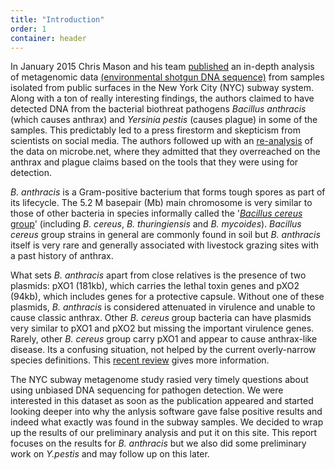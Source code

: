 ```yaml
---
title: "Introduction"
order: 1
container: header
---
```

In January 2015 Chris Mason and his team [published](http://www.sciencedirect.com/science/article/pii/2405471215000022) an in-depth analysis of metagenomic data [(environmental shotgun DNA sequence)](http://en.wikipedia.org/wiki/Metagenomics) from samples isolated from public surfaces in the New York City (NYC) subway system. Along with a ton of really interesting findings, the authors claimed to have detected DNA from the bacterial biothreat pathogens *Bacillus anthracis* (which causes anthrax) and *Yersinia pestis* (causes plague) in some of the samples. This predictably led to a press firestorm and skepticism from scientists on social media.  The authors followed up with an [re-analysis](http://microbe.net/2015/02/17/the-long-road-from-data-to-wisdom-and-from-dna-to-pathogen/) of the data on microbe.net, where they admitted that they overreached on the anthrax and plague claims based on the tools that they were using for detection.

*B. anthracis* is a Gram-positive bacterium that forms tough spores as part of its lifecycle.  The 5.2 M basepair (Mb) main chromosome is very similar to those of other bacteria in species informally called the '[*Bacillus cereus* group](http://genome.cshlp.org/content/22/8/1512)' (including *B. cereus*, *B. thuringiensis* and *B. mycoides*).  *Bacillus cereus* group strains in general are commonly found in soil but *B. anthracis* itself is very rare and generally associated with livestock grazing sites with a past history of anthrax.

What sets *B. anthracis* apart from close relatives is the presence of two plasmids: pXO1 (181kb), which carries the lethal toxin genes and pXO2 (94kb), which includes genes for a protective capsule.  Without one of these plasmids, *B. anthracis* is considered attenuated in virulence and unable to cause classic anthrax.  Other *B. cereus* group bacteria can have plasmids very similar to pXO1 and pXO2 but missing the important virulence genes.  Rarely, other *B. cereus* group carry pXO1 and appear to cause anthrax-like disease.  Its a confusing situation, not helped by the current overly-narrow species definitions.  This [recent review](http://www.annualreviews.org/doi/abs/10.1146/annurev.micro.091208.073255) gives more information.

The NYC subway metagenome study rasied very timely questions about using unbiased DNA sequencing for pathogen detection.  We were interested in this dataset as soon as the publication appeared and started looking deeper into why the anlysis software gave false positive results and indeed what exactly was found in the subway samples.  We decided to wrap up the results of our preliminary analysis and put it on this site.   This report focuses on the results for *B. anthracis* but we also did some preliminary work on  *Y.pestis* and may follow up on this later.
